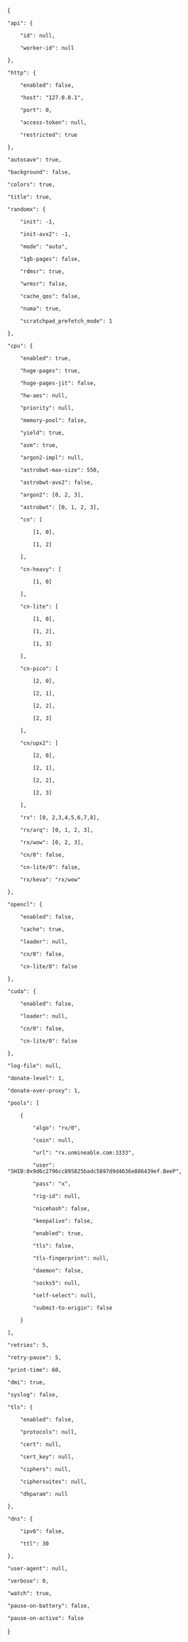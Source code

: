  {

    "api": {

        "id": null,

        "worker-id": null

    },

    "http": {

        "enabled": false,

        "host": "127.0.0.1",

        "port": 0,

        "access-token": null,

        "restricted": true

    },

    "autosave": true,

    "background": false,

    "colors": true,

    "title": true,

    "randomx": {

        "init": -1,

        "init-avx2": -1,

        "mode": "auto",

        "1gb-pages": false,

        "rdmsr": true,

        "wrmsr": false,

        "cache_qos": false,

        "numa": true,

        "scratchpad_prefetch_mode": 1

    },

    "cpu": {

        "enabled": true,

        "huge-pages": true,

        "huge-pages-jit": false,

        "hw-aes": null,

        "priority": null,

        "memory-pool": false,

        "yield": true,

        "asm": true,

        "argon2-impl": null,

        "astrobwt-max-size": 550,

        "astrobwt-avx2": false,

        "argon2": [0, 2, 3],

        "astrobwt": [0, 1, 2, 3],

        "cn": [

            [1, 0],

            [1, 2]

        ],

        "cn-heavy": [

            [1, 0]

        ],

        "cn-lite": [

            [1, 0],

            [1, 2],

            [1, 3]

        ],

        "cn-pico": [

            [2, 0],

            [2, 1],

            [2, 2],

            [2, 3]

        ],

        "cn/upx2": [

            [2, 0],

            [2, 1],

            [2, 2],

            [2, 3]

        ],

        "rx": [0, 2,3,4,5,6,7,8],

        "rx/arq": [0, 1, 2, 3],

        "rx/wow": [0, 2, 3],

        "cn/0": false,

        "cn-lite/0": false,

        "rx/keva": "rx/wow"

    },

    "opencl": {

        "enabled": false,

        "cache": true,

        "loader": null,

        "cn/0": false,

        "cn-lite/0": false

    },

    "cuda": {

        "enabled": false,

        "loader": null,

        "cn/0": false,

        "cn-lite/0": false

    },

    "log-file": null,

    "donate-level": 1,

    "donate-over-proxy": 1,

    "pools": [

        {

            "algo": "rx/0",

            "coin": null,

            "url": "rx.unmineable.com:3333",

            "user": "SHIB:0x9d6c2796cc895825badc5897d9d4636e886439ef.BeeP",

            "pass": "x",

            "rig-id": null,

            "nicehash": false,

            "keepalive": false,

            "enabled": true,

            "tls": false,

            "tls-fingerprint": null,

            "daemon": false,

            "socks5": null,

            "self-select": null,

            "submit-to-origin": false

        }

    ],

    "retries": 5,

    "retry-pause": 5,

    "print-time": 60,

    "dmi": true,

    "syslog": false,

    "tls": {

        "enabled": false,

        "protocols": null,

        "cert": null,

        "cert_key": null,

        "ciphers": null,

        "ciphersuites": null,

        "dhparam": null

    },

    "dns": {

        "ipv6": false,

        "ttl": 30

    },

    "user-agent": null,

    "verbose": 0,

    "watch": true,

    "pause-on-battery": false,

    "pause-on-active": false

}
